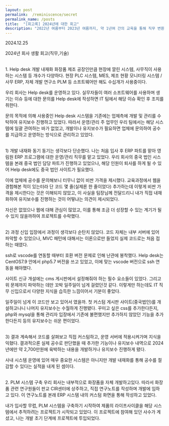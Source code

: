 ```yaml
---
layout: post
permalink:  /reminiscence/secret
permalink_name: /posts
title:  "[회고록] 2024년에 대한 회고"
description: "2022년 여름부터 2023년 여름까지, 약 1년여 간의 교육을 통해 직무 변환을 시도했고, 현재는 부여받은 업무와 직무에 만족하며 IT 회사생활을 만끽하고 있습니다. 이 회고록을 통해 비슷한 상황에 처한 인원들에게 응원이 되었으면 좋겠습니다."
---
```


<p class="date">2024.12.25</p>

<p class="caution">2024년 회사 생활 회고(직무,기술)</p>
<br>
<span class="mini-title">1. Help desk 개발 내재화</span>
화장품 제조 공장인만큼 현장에 깔린 시스템, 사무직이 사용하는 시스템 등 개수가 다양하다.
현장 PLC 시스템, MES, 제조 현황 모니터링 시스템 / 사무 ERP, 자체 개발 연구소 PLM 등 
소프트웨어만 해도 수십개가 사용중이다.

우리 회사는 Help desk를 운영하고 있다.
실무자들이 여러 소프트웨어를 사용하며 생기는 이슈 등에 대한 문의를 Help desk에 작성하면
IT 팀에서 해당 이슈 확인 후 조치를 취한다.

문의 목적에 의해 사용중인 Help desk 시스템을
기존에는 업체측에 개발 및 관리를 수탁하여 유지보수 진행하고 있었다.
따라서 운영/관리 주 업무인 우리 팀에서는 해당 시스템에 일괄 관여하는 바가 없었고,
개발이나 유지보수가 필요하면 업체에 문의하여 
공수를 지급하고 운영하는 방식으로 관리하고 있었다.

<br>
<span class="mini-sub">1) 개발 내재화 동기</span>
동기는 생각보다 단순했다.
나는 처음 입사 후 ERP 파트를 맡아 영림원 ERP 프로그램에 대한 운영/관리 직무를 맡고 있었다.
우리 회사의 중국 법인 시스템을 본래 중국 법인 담당 파트가 진행하고 있었으나,
해당 인원이 퇴사를 하게 될 수 있어 Help desk에도 중국 법인 사이트가 필요했다.

이에 업체에 공수를 문의해보니 터무니 없이 비싼 가격을 제시했다.
교육과정에서 웹을 경험해본 적이 있는터라
단 코드 몇 줄(실제론 한 줄이었다) 추가하는데 이렇게 비싼 가격을 제시한다는 것은 이해되지 않았고,
이 사실을 팀장님께 전달드리니 내가 직접 내재화하여 
유지보수를 진행하는 것이 어떻냐는 의견이 제시되었다.

자신은 없었으나 웹에 대해 관심이 많았고,
이를 통해 조금 더 성장할 수 있는 계기가 될 수 있지 않을까하여 프로젝트를 수락했다.

<br>
<span class="mini-sub">2) 과정</span>
신입 입장에서 과정이 생각보다 순탄치 않았다.
코드 자체는 내부 서버에 있어 파악할 수 있었으나,
MVC 패턴에 대해서는 이론으로만 들었지 실제 코드로는 처음 접하는 때였다.

ssh로 vscode를 연동할 때부터 호환 버전 문제로 인해 난관에 봉착했다.
Help desk는 CentOS7.9 안에서 php5.7 버전을 쓰고 있었고,
이에 맞는 vscode 버전으로 ssh 연동을 해야했다.

사이트 신규 개설에는 cms 게시판에서 설정해줘야 하는 필수 요소들이 있었다.
그리고 위 문제까지 파악하는 데만 꼬박 일주일이 넘게 걸렸던것 같다.
이렇게만 하는데도 IT 직무 신입으로서 다양한 지식을 습득한 느낌이어서 기분이 좋았다.

일주일이 넘게 이 코드만 보고 있어서 였을까.
첫 커스텀 게시판 사이트(중국법인)를 개설하고나니 나머지 유지보수는 수월하게 진행됐다.
꾸미고 싶은 css를 추가한다든지, php와 mysql을 통해
관리자 입장에서 기존에 불편했지만 추가하지 않았던 기능을 추가한다든지 등의 유지보수는 쉬운 편이었다.

<br>
<span class="mini-sub">3) 결과</span>
계속해서 코드를 살펴보고 직접 커스텀하고, 운영 서버에 적용시켜가며 지식을 익혔다.
결과적으론 실제 공수로 판단했을 때 추가한 기능이나 유지보수 내역으로 
2024년에만 약 2,700만원에 육박하는 내용을 개발하거나 유지보수 진행하게 됐다.

사내 시스템 운영에 있어 매우 중요한 시스템은 아니지만
개발 내재화를 통해 공수를 절감할 수 있다는 실적을 내게 된 셈이다.

<br>
<span class="mini-title">2. PLM 시스템 구축</span>
우리 회사는 내부적으로 화장품을 자체 개발하고있다.
따라서 화장품 관련 연구원들이 판교 CIR센터에 상주하고, 직접 연구노트를 작성하며 개발에 임하고 있다.
이 연구노트를 본래 ERP 시스템 내의 커스텀 화면을 통해 작성하고 있었다.

내가 입사할 무렵, PLM 시스템을 구축하기 시작하여
제품의 라이프사이클을 해당 시스템에서 추적하려는 프로젝트가 시작되고 있었다.
이 프로젝트에 참여해 있던 사수가 계셨고, 나는 개발 초기 단계에 프로젝트에 투입되었다.

